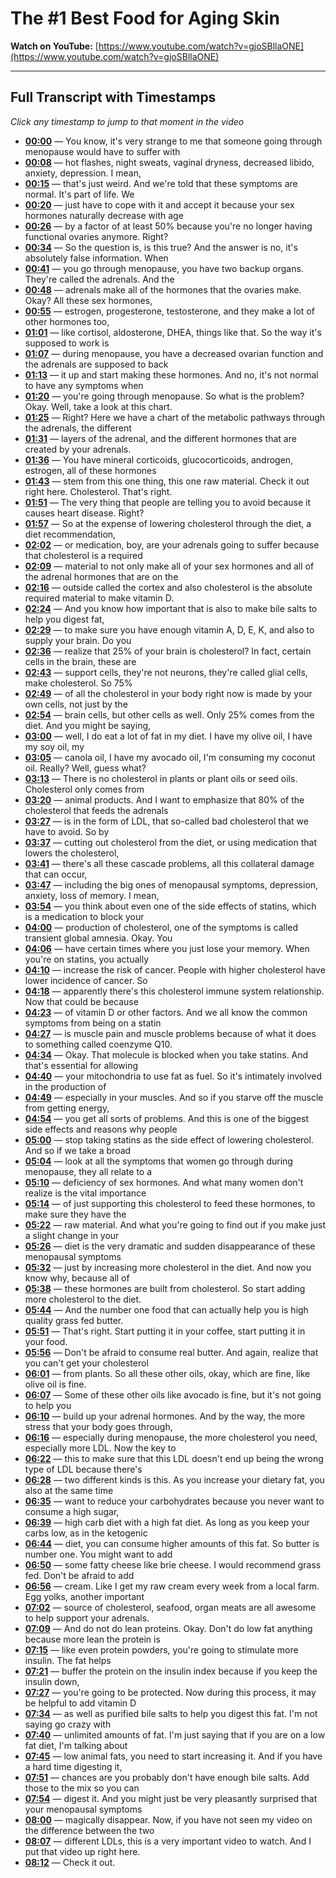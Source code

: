 # The #1 Best Food for Aging Skin

**Watch on YouTube:** [https://www.youtube.com/watch?v=gjoSBllaONE](https://www.youtube.com/watch?v=gjoSBllaONE)

---

## Full Transcript with Timestamps

*Click any timestamp to jump to that moment in the video*

- **[00:00](https://www.youtube.com/watch?v=gjoSBllaONE&t=0s)** — You know, it's very strange to me that someone going through menopause would have to suffer with
- **[00:08](https://www.youtube.com/watch?v=gjoSBllaONE&t=8s)** — hot flashes, night sweats, vaginal dryness, decreased libido, anxiety, depression. I mean,
- **[00:15](https://www.youtube.com/watch?v=gjoSBllaONE&t=15s)** — that's just weird. And we're told that these symptoms are normal. It's part of life. We
- **[00:20](https://www.youtube.com/watch?v=gjoSBllaONE&t=20s)** — just have to cope with it and accept it because your sex hormones naturally decrease with age
- **[00:26](https://www.youtube.com/watch?v=gjoSBllaONE&t=26s)** — by a factor of at least 50% because you're no longer having functional ovaries anymore. Right?
- **[00:34](https://www.youtube.com/watch?v=gjoSBllaONE&t=34s)** — So the question is, is this true? And the answer is no, it's absolutely false information. When
- **[00:41](https://www.youtube.com/watch?v=gjoSBllaONE&t=41s)** — you go through menopause, you have two backup organs. They're called the adrenals. And the
- **[00:48](https://www.youtube.com/watch?v=gjoSBllaONE&t=48s)** — adrenals make all of the hormones that the ovaries make. Okay? All these sex hormones,
- **[00:55](https://www.youtube.com/watch?v=gjoSBllaONE&t=55s)** — estrogen, progesterone, testosterone, and they make a lot of other hormones too,
- **[01:01](https://www.youtube.com/watch?v=gjoSBllaONE&t=61s)** — like cortisol, aldosterone, DHEA, things like that. So the way it's supposed to work is
- **[01:07](https://www.youtube.com/watch?v=gjoSBllaONE&t=67s)** — during menopause, you have a decreased ovarian function and the adrenals are supposed to back
- **[01:13](https://www.youtube.com/watch?v=gjoSBllaONE&t=73s)** — it up and start making these hormones. And no, it's not normal to have any symptoms when
- **[01:20](https://www.youtube.com/watch?v=gjoSBllaONE&t=80s)** — you're going through menopause. So what is the problem? Okay. Well, take a look at this chart.
- **[01:25](https://www.youtube.com/watch?v=gjoSBllaONE&t=85s)** — Right? Here we have a chart of the metabolic pathways through the adrenals, the different
- **[01:31](https://www.youtube.com/watch?v=gjoSBllaONE&t=91s)** — layers of the adrenal, and the different hormones that are created by your adrenals.
- **[01:36](https://www.youtube.com/watch?v=gjoSBllaONE&t=96s)** — You have mineral corticoids, glucocorticoids, androgen, estrogen, all of these hormones
- **[01:43](https://www.youtube.com/watch?v=gjoSBllaONE&t=103s)** — stem from this one thing, this one raw material. Check it out right here. Cholesterol. That's right.
- **[01:51](https://www.youtube.com/watch?v=gjoSBllaONE&t=111s)** — The very thing that people are telling you to avoid because it causes heart disease. Right?
- **[01:57](https://www.youtube.com/watch?v=gjoSBllaONE&t=117s)** — So at the expense of lowering cholesterol through the diet, a diet recommendation,
- **[02:02](https://www.youtube.com/watch?v=gjoSBllaONE&t=122s)** — or medication, boy, are your adrenals going to suffer because that cholesterol is a required
- **[02:09](https://www.youtube.com/watch?v=gjoSBllaONE&t=129s)** — material to not only make all of your sex hormones and all of the adrenal hormones that are on the
- **[02:16](https://www.youtube.com/watch?v=gjoSBllaONE&t=136s)** — outside called the cortex and also cholesterol is the absolute required material to make vitamin D.
- **[02:24](https://www.youtube.com/watch?v=gjoSBllaONE&t=144s)** — And you know how important that is also to make bile salts to help you digest fat,
- **[02:29](https://www.youtube.com/watch?v=gjoSBllaONE&t=149s)** — to make sure you have enough vitamin A, D, E, K, and also to supply your brain. Do you
- **[02:36](https://www.youtube.com/watch?v=gjoSBllaONE&t=156s)** — realize that 25% of your brain is cholesterol? In fact, certain cells in the brain, these are
- **[02:43](https://www.youtube.com/watch?v=gjoSBllaONE&t=163s)** — support cells, they're not neurons, they're called glial cells, make cholesterol. So 75%
- **[02:49](https://www.youtube.com/watch?v=gjoSBllaONE&t=169s)** — of all the cholesterol in your body right now is made by your own cells, not just by the
- **[02:54](https://www.youtube.com/watch?v=gjoSBllaONE&t=174s)** — brain cells, but other cells as well. Only 25% comes from the diet. And you might be saying,
- **[03:00](https://www.youtube.com/watch?v=gjoSBllaONE&t=180s)** — well, I do eat a lot of fat in my diet. I have my olive oil, I have my soy oil, my
- **[03:05](https://www.youtube.com/watch?v=gjoSBllaONE&t=185s)** — canola oil, I have my avocado oil, I'm consuming my coconut oil. Really? Well, guess what?
- **[03:13](https://www.youtube.com/watch?v=gjoSBllaONE&t=193s)** — There is no cholesterol in plants or plant oils or seed oils. Cholesterol only comes from
- **[03:20](https://www.youtube.com/watch?v=gjoSBllaONE&t=200s)** — animal products. And I want to emphasize that 80% of the cholesterol that feeds the adrenals
- **[03:27](https://www.youtube.com/watch?v=gjoSBllaONE&t=207s)** — is in the form of LDL, that so-called bad cholesterol that we have to avoid. So by
- **[03:37](https://www.youtube.com/watch?v=gjoSBllaONE&t=217s)** — cutting out cholesterol from the diet, or using medication that lowers the cholesterol,
- **[03:41](https://www.youtube.com/watch?v=gjoSBllaONE&t=221s)** — there's all these cascade problems, all this collateral damage that can occur,
- **[03:47](https://www.youtube.com/watch?v=gjoSBllaONE&t=227s)** — including the big ones of menopausal symptoms, depression, anxiety, loss of memory. I mean,
- **[03:54](https://www.youtube.com/watch?v=gjoSBllaONE&t=234s)** — you think about even one of the side effects of statins, which is a medication to block your
- **[04:00](https://www.youtube.com/watch?v=gjoSBllaONE&t=240s)** — production of cholesterol, one of the symptoms is called transient global amnesia. Okay. You
- **[04:06](https://www.youtube.com/watch?v=gjoSBllaONE&t=246s)** — have certain times where you just lose your memory. When you're on statins, you actually
- **[04:10](https://www.youtube.com/watch?v=gjoSBllaONE&t=250s)** — increase the risk of cancer. People with higher cholesterol have lower incidence of cancer. So
- **[04:18](https://www.youtube.com/watch?v=gjoSBllaONE&t=258s)** — apparently there's this cholesterol immune system relationship. Now that could be because
- **[04:23](https://www.youtube.com/watch?v=gjoSBllaONE&t=263s)** — of vitamin D or other factors. And we all know the common symptoms from being on a statin
- **[04:27](https://www.youtube.com/watch?v=gjoSBllaONE&t=267s)** — is muscle pain and muscle problems because of what it does to something called coenzyme Q10.
- **[04:34](https://www.youtube.com/watch?v=gjoSBllaONE&t=274s)** — Okay. That molecule is blocked when you take statins. And that's essential for allowing
- **[04:40](https://www.youtube.com/watch?v=gjoSBllaONE&t=280s)** — your mitochondria to use fat as fuel. So it's intimately involved in the production of
- **[04:49](https://www.youtube.com/watch?v=gjoSBllaONE&t=289s)** — especially in your muscles. And so if you starve off the muscle from getting energy,
- **[04:54](https://www.youtube.com/watch?v=gjoSBllaONE&t=294s)** — you get all sorts of problems. And this is one of the biggest side effects and reasons why people
- **[05:00](https://www.youtube.com/watch?v=gjoSBllaONE&t=300s)** — stop taking statins as the side effect of lowering cholesterol. And so if we take a broad
- **[05:04](https://www.youtube.com/watch?v=gjoSBllaONE&t=304s)** — look at all the symptoms that women go through during menopause, they all relate to a
- **[05:10](https://www.youtube.com/watch?v=gjoSBllaONE&t=310s)** — deficiency of sex hormones. And what many women don't realize is the vital importance
- **[05:14](https://www.youtube.com/watch?v=gjoSBllaONE&t=314s)** — of just supporting this cholesterol to feed these hormones, to make sure they have the
- **[05:22](https://www.youtube.com/watch?v=gjoSBllaONE&t=322s)** — raw material. And what you're going to find out if you make just a slight change in your
- **[05:26](https://www.youtube.com/watch?v=gjoSBllaONE&t=326s)** — diet is the very dramatic and sudden disappearance of these menopausal symptoms
- **[05:32](https://www.youtube.com/watch?v=gjoSBllaONE&t=332s)** — just by increasing more cholesterol in the diet. And now you know why, because all of
- **[05:38](https://www.youtube.com/watch?v=gjoSBllaONE&t=338s)** — these hormones are built from cholesterol. So start adding more cholesterol to the diet.
- **[05:44](https://www.youtube.com/watch?v=gjoSBllaONE&t=344s)** — And the number one food that can actually help you is high quality grass fed butter.
- **[05:51](https://www.youtube.com/watch?v=gjoSBllaONE&t=351s)** — That's right. Start putting it in your coffee, start putting it in your food.
- **[05:56](https://www.youtube.com/watch?v=gjoSBllaONE&t=356s)** — Don't be afraid to consume real butter. And again, realize that you can't get your cholesterol
- **[06:01](https://www.youtube.com/watch?v=gjoSBllaONE&t=361s)** — from plants. So all these other oils, okay, which are fine, like olive oil is fine.
- **[06:07](https://www.youtube.com/watch?v=gjoSBllaONE&t=367s)** — Some of these other oils like avocado is fine, but it's not going to help you
- **[06:10](https://www.youtube.com/watch?v=gjoSBllaONE&t=370s)** — build up your adrenal hormones. And by the way, the more stress that your body goes through,
- **[06:16](https://www.youtube.com/watch?v=gjoSBllaONE&t=376s)** — especially during menopause, the more cholesterol you need, especially more LDL. Now the key to
- **[06:22](https://www.youtube.com/watch?v=gjoSBllaONE&t=382s)** — this to make sure that this LDL doesn't end up being the wrong type of LDL because there's
- **[06:28](https://www.youtube.com/watch?v=gjoSBllaONE&t=388s)** — two different kinds is this. As you increase your dietary fat, you also at the same time
- **[06:35](https://www.youtube.com/watch?v=gjoSBllaONE&t=395s)** — want to reduce your carbohydrates because you never want to consume a high sugar,
- **[06:39](https://www.youtube.com/watch?v=gjoSBllaONE&t=399s)** — high carb diet with a high fat diet. As long as you keep your carbs low, as in the ketogenic
- **[06:44](https://www.youtube.com/watch?v=gjoSBllaONE&t=404s)** — diet, you can consume higher amounts of this fat. So butter is number one. You might want to add
- **[06:50](https://www.youtube.com/watch?v=gjoSBllaONE&t=410s)** — some fatty cheese like brie cheese. I would recommend grass fed. Don't be afraid to add
- **[06:56](https://www.youtube.com/watch?v=gjoSBllaONE&t=416s)** — cream. Like I get my raw cream every week from a local farm. Egg yolks, another important
- **[07:02](https://www.youtube.com/watch?v=gjoSBllaONE&t=422s)** — source of cholesterol, seafood, organ meats are all awesome to help support your adrenals.
- **[07:09](https://www.youtube.com/watch?v=gjoSBllaONE&t=429s)** — And do not do lean proteins. Okay. Don't do low fat anything because more lean the protein is
- **[07:15](https://www.youtube.com/watch?v=gjoSBllaONE&t=435s)** — like even protein powders, you're going to stimulate more insulin. The fat helps
- **[07:21](https://www.youtube.com/watch?v=gjoSBllaONE&t=441s)** — buffer the protein on the insulin index because if you keep the insulin down,
- **[07:27](https://www.youtube.com/watch?v=gjoSBllaONE&t=447s)** — you're going to be protected. Now during this process, it may be helpful to add vitamin D
- **[07:34](https://www.youtube.com/watch?v=gjoSBllaONE&t=454s)** — as well as purified bile salts to help you digest this fat. I'm not saying go crazy with
- **[07:40](https://www.youtube.com/watch?v=gjoSBllaONE&t=460s)** — unlimited amounts of fat. I'm just saying that if you are on a low fat diet, I'm talking about
- **[07:45](https://www.youtube.com/watch?v=gjoSBllaONE&t=465s)** — low animal fats, you need to start increasing it. And if you have a hard time digesting it,
- **[07:51](https://www.youtube.com/watch?v=gjoSBllaONE&t=471s)** — chances are you probably don't have enough bile salts. Add those to the mix so you can
- **[07:54](https://www.youtube.com/watch?v=gjoSBllaONE&t=474s)** — digest it. And you might just be very pleasantly surprised that your menopausal symptoms
- **[08:00](https://www.youtube.com/watch?v=gjoSBllaONE&t=480s)** — magically disappear. Now, if you have not seen my video on the difference between the two
- **[08:07](https://www.youtube.com/watch?v=gjoSBllaONE&t=487s)** — different LDLs, this is a very important video to watch. And I put that video up right here.
- **[08:12](https://www.youtube.com/watch?v=gjoSBllaONE&t=492s)** — Check it out.

